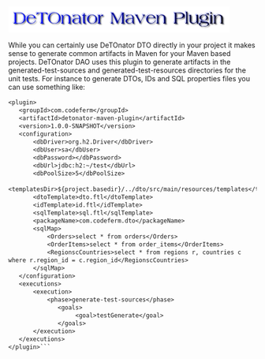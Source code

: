 ![Title](images/title.png)

While you can certainly use DeTOnator DTO directly in your project it makes sense to generate common artifacts in Maven for your
Maven based projects. DeTOnator DAO uses this plugin to generate artifacts in the generated-test-sources and generated-test-resources
directories for the unit tests. For instance to generate DTOs, IDs and SQL properties files you can use something like:
```
<plugin>
   <groupId>com.codeferm</groupId>
   <artifactId>detonator-maven-plugin</artifactId>
   <version>1.0.0-SNAPSHOT</version>
   <configuration>
       <dbDriver>org.h2.Driver</dbDriver>
       <dbUser>sa</dbUser>
       <dbPassword></dbPassword>
       <dbUrl>jdbc:h2:~/test</dbUrl>
       <dbPoolSize>5</dbPoolSize>
       <templatesDir>${project.basedir}/../dto/src/main/resources/templates</templatesDir>
       <dtoTemplate>dto.ftl</dtoTemplate>
       <idTemplate>id.ftl</idTemplate>
       <sqlTemplate>sql.ftl</sqlTemplate>
       <packageName>com.codeferm.dto</packageName>
       <sqlMap>
           <Orders>select * from orders</Orders>
           <OrderItems>select * from order_items</OrderItems>
           <RegionscCountries>select * from regions r, countries c where r.region_id = c.region_id</RegionscCountries>
       </sqlMap>                    
   </configuration>
   <executions>
       <execution>
           <phase>generate-test-sources</phase>
              <goals>
                   <goal>testGenerate</goal>
              </goals>
       </execution>
   </executions>                
</plugin>```
